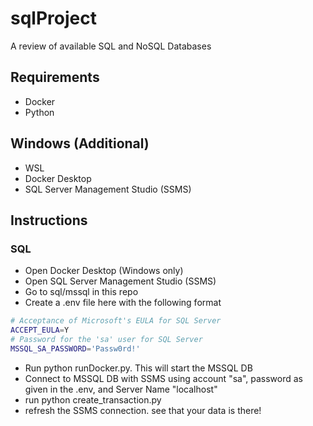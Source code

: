 # sqlProject
A review of available SQL and NoSQL Databases


## Requirements
- Docker
- Python

## Windows (Additional)
- WSL
- Docker Desktop
- SQL Server Management Studio (SSMS)

## Instructions

### SQL 
- Open Docker Desktop (Windows only)
- Open SQL Server Management Studio (SSMS)
- Go to sql/mssql in this repo
- Create a .env file here with the following format
```bash
# Acceptance of Microsoft's EULA for SQL Server
ACCEPT_EULA=Y
# Password for the 'sa' user for SQL Server
MSSQL_SA_PASSWORD='Passw0rd!'
```
- Run python runDocker.py. This will start the MSSQL DB
- Connect to MSSQL DB with SSMS using account "sa", password as given in the .env, and Server Name "localhost"
- run python create_transaction.py
- refresh the SSMS connection. see that your data is there!